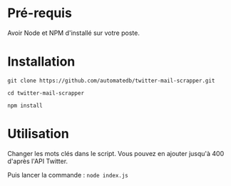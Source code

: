 # Pré-requis

Avoir Node et NPM d'installé sur votre poste.

# Installation

`git clone https://github.com/automatedb/twitter-mail-scrapper.git`

`cd twitter-mail-scrapper`

`npm install`

# Utilisation

Changer les mots clés dans le script. Vous pouvez en ajouter jusqu'à 400 d'après l'API Twitter.

Puis lancer la commande : `node index.js`
